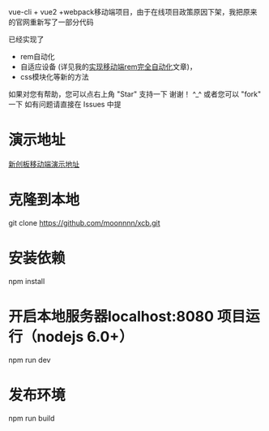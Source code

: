 vue-cli + vue2 +webpack移动端项目，由于在线项目政策原因下架，我把原来的官网重新写了一部分代码

已经实现了
* rem自动化
* 自适应设备 (详见我的[实现移动端rem完全自动化](https://segmentfault.com/a/1190000014215042)文章)，
* css模块化等新的方法

如果对您有帮助，您可以点右上角 "Star" 支持一下 谢谢！ ^_^
或者您可以 "fork" 一下
如有问题请直接在 Issues 中提

# 演示地址

[新创板移动端演示地址](https://moonnnn.github.io/cxbshow/)

# 克隆到本地
git clone https://github.com/moonnnn/xcb.git

# 安装依赖
npm install

# 开启本地服务器localhost:8080 项目运行（nodejs 6.0+）
npm run dev

# 发布环境
npm run build

